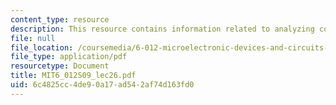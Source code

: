 ```yaml
---
content_type: resource
description: This resource contains information related to analyzing complex amplifiers.
file: null
file_location: /coursemedia/6-012-microelectronic-devices-and-circuits-spring-2009/6c4825cc4de90a17ad542af74d163fd0_MIT6_012S09_lec26.pdf
file_type: application/pdf
resourcetype: Document
title: MIT6_012S09_lec26.pdf
uid: 6c4825cc-4de9-0a17-ad54-2af74d163fd0
---
```

